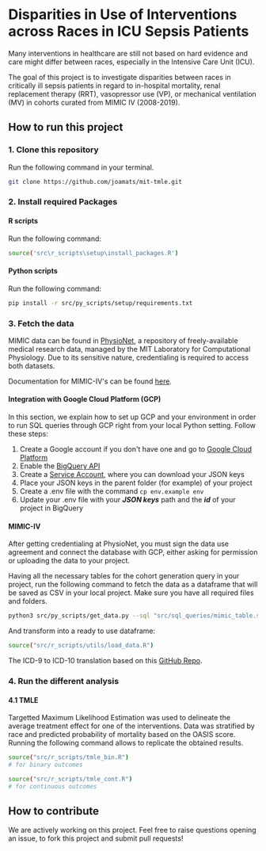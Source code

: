 # Disparities in Use of Interventions across Races in ICU Sepsis Patients

Many interventions in healthcare are still not based on hard evidence and care might differ between races, especially in the Intensive Care Unit (ICU).

The goal of this project is to investigate disparities between races in critically ill sepsis patients in regard to in-hospital mortality, renal replacement therapy (RRT), vasopressor use (VP), or mechanical ventilation (MV) in cohorts curated from MIMIC IV (2008-2019).

## How to run this project

### 1. Clone this repository

Run the following command in your terminal.

```sh
git clone https://github.com/joamats/mit-tmle.git
```

### 2. Install required Packages

#### R scripts

Run the following command:

```sh
source('src\r_scripts\setup\install_packages.R')
```

#### Python scripts

Run the following command:

```sh
pip install -r src/py_scripts/setup/requirements.txt
```

### 3. Fetch the data

MIMIC data can be found in [PhysioNet](https://physionet.org/), a repository of freely-available medical research data, managed by the MIT Laboratory for Computational Physiology. Due to its sensitive nature, credentialing is required to access both datasets.

Documentation for MIMIC-IV's can be found [here](https://mimic.mit.edu/).

#### Integration with Google Cloud Platform (GCP)

In this section, we explain how to set up GCP and your environment in order to run SQL queries through GCP right from your local Python setting. Follow these steps:

1) Create a Google account if you don't have one and go to [Google Cloud Platform](https://console.cloud.google.com/bigquery)
2) Enable the [BigQuery API](https://console.cloud.google.com/apis/api/bigquery.googleapis.com)
3) Create a [Service Account](https://console.cloud.google.com/iam-admin/serviceaccounts), where you can download your JSON keys
4) Place your JSON keys in the parent folder (for example) of your project
5) Create a .env file with the command `cp env.example env `
6) Update your .env file with your ***JSON keys*** path and the ***id*** of your project in BigQuery

#### MIMIC-IV

After getting credentialing at PhysioNet, you must sign the data use agreement and connect the database with GCP, either asking for permission or uploading the data to your project.

Having all the necessary tables for the cohort generation query in your project, run the following command to fetch the data as a dataframe that will be saved as CSV in your local project. Make sure you have all required files and folders.

```sh
python3 src/py_scripts/get_data.py --sql "src/sql_queries/mimic_table.sql" --destination "data/MIMIC_data.csv"
```

And transform into a ready to use dataframe:

```sh
source("src/r_scripts/utils/load_data.R")
```

The ICD-9 to ICD-10 translation based on this [GitHub Repo](https://github.com/AtlasCUMC/ICD10-ICD9-codes-conversion).

### 4. Run the different analysis

#### 4.1 TMLE

Targetted Maximum Likelihood Estimation was used to delineate the average treatment effect for one of the interventions. Data was stratified by race and predicted probability of mortality based on the OASIS score. Running the following command allows to replicate the obtained results.

```sh
source("src/r_scripts/tmle_bin.R")
# for binary outcomes

source("src/r_scripts/tmle_cont.R")
# for continuous outcomes
```

## How to contribute

We are actively working on this project.
Feel free to raise questions opening an issue, to fork this project and submit pull requests!
